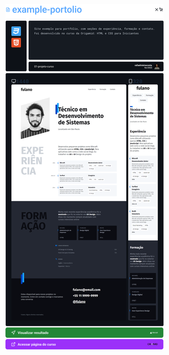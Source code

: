 [![readme](img/readme.svg)](https://github.com/rafaelvieiracosta)
[![link resultado](https://raw.githubusercontent.com/rafaelvieiracosta/rafaelvieiracosta/805e953478bc41fc6db5040c72efd99f81e0da66/components/acessar-resultado.svg)](https://example-portfolio.vercel.app/)
[![link curso](https://raw.githubusercontent.com/rafaelvieiracosta/rafaelvieiracosta/805e953478bc41fc6db5040c72efd99f81e0da66/components/acessar-curso.svg)](https://www.origamid.com/curso/html-e-css-para-iniciantes/)
